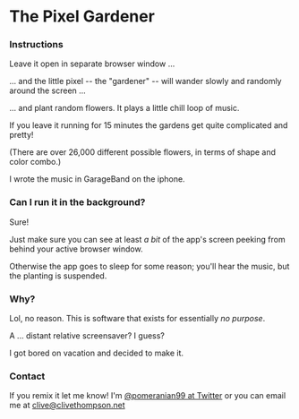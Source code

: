 The Pixel Gardener
==================

### Instructions

Leave it open in separate browser window ...

... and the little pixel -- the "gardener" -- will wander slowly and randomly around the screen ...

... and plant random flowers. It plays a little chill loop of music.

If you leave it running for 15 minutes the gardens get quite complicated and pretty!

(There are over 26,000 different possible flowers, in terms of shape and color combo.)

I wrote the music in GarageBand on the iphone.

### Can I run it in the background?

Sure! 

Just make sure you can see at least _a bit_ of the app's screen peeking from behind your active browser window. 

Otherwise the app goes to sleep for some reason; you'll hear the music, but the planting is suspended.


### Why?

Lol, no reason. This is software that exists for essentially _no purpose_.

A ... distant relative screensaver? I guess?

I got bored on vacation and decided to make it.

### Contact

If you remix it let me know! I'm [@pomeranian99 at Twitter](https://twitter.com/pomeranian99) or you can email me at clive@clivethompson.net